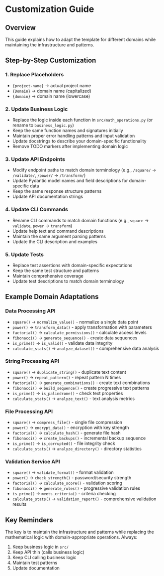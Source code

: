 # Customization Guide

## Overview

This guide explains how to adapt the template for different domains while maintaining the infrastructure and patterns.

## Step-by-Step Customization

### 1. Replace Placeholders

- `{project-name}` → actual project name
- `{Domain}` → domain name (capitalized)
- `{domain}` → domain name (lowercase)

### 2. Update Business Logic

- Replace the logic inside each function in `src/math_operations.py` (or rename to `business_logic.py`)
- Keep the same function names and signatures initially
- Maintain proper error handling patterns and input validation
- Update docstrings to describe your domain-specific functionality
- Remove TODO markers after implementing domain logic

### 3. Update API Endpoints

- Modify endpoint paths to match domain terminology (e.g., `/square/` → `/validate/`, `/power/` → `/transform/`)
- Update Pydantic model names and field descriptions for domain-specific data
- Keep the same response structure patterns
- Update API documentation strings

### 4. Update CLI Commands

- Rename CLI commands to match domain functions (e.g., `square` → `validate`, `power` → `transform`)
- Update help text and command descriptions
- Maintain the same argument parsing patterns
- Update the CLI description and examples

### 5. Update Tests

- Replace test assertions with domain-specific expectations
- Keep the same test structure and patterns
- Maintain comprehensive coverage
- Update test descriptions to match domain terminology

## Example Domain Adaptations

### Data Processing API
- `square()` → `normalize_value()` - normalize a single data point
- `power()` → `transform_data()` - apply transformation with parameters
- `factorial()` → `calculate_permissions()` - calculate access levels
- `fibonacci()` → `generate_sequence()` - create data sequences
- `is_prime()` → `is_valid()` - validate data integrity
- `calculate_stats()` → `analyze_dataset()` - comprehensive data analysis

### String Processing API
- `square()` → `duplicate_string()` - duplicate text content
- `power()` → `repeat_pattern()` - repeat pattern N times
- `factorial()` → `generate_combinations()` - create text combinations
- `fibonacci()` → `build_sequence()` - create progressive text patterns
- `is_prime()` → `is_palindrome()` - check text properties
- `calculate_stats()` → `analyze_text()` - text analysis metrics

### File Processing API
- `square()` → `compress_file()` - single file compression
- `power()` → `encrypt_data()` - encryption with key strength
- `factorial()` → `calculate_hash()` - generate file hash
- `fibonacci()` → `create_backups()` - incremental backup sequence
- `is_prime()` → `is_corrupted()` - file integrity check
- `calculate_stats()` → `analyze_directory()` - directory statistics

### Validation Service API
- `square()` → `validate_format()` - format validation
- `power()` → `check_strength()` - password/security strength
- `factorial()` → `calculate_score()` - validation scoring
- `fibonacci()` → `generate_rules()` - progressive validation rules
- `is_prime()` → `meets_criteria()` - criteria checking
- `calculate_stats()` → `validation_report()` - comprehensive validation results

## Key Reminders

The key is to maintain the infrastructure and patterns while replacing the mathematical logic with domain-appropriate operations. Always:

1. Keep business logic in `src/`
2. Keep API thin (calls business logic)
3. Keep CLI calling business logic
4. Maintain test patterns
5. Update documentation

